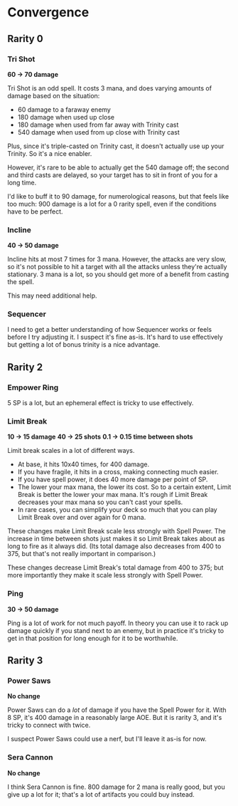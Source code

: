# Convergence

## Rarity 0

### Tri Shot

**60 -> 70 damage**

Tri Shot is an odd spell. It costs 3 mana, and does varying amounts of damage based on the situation:
* 60 damage to a faraway enemy
* 180 damage when used up close
* 180 damage when used from far away with Trinity cast
* 540 damage when used from up close with Trinity cast

Plus, since it's triple-casted on Trinity cast, it doesn't actually use up your Trinity. So it's a nice enabler.

However, it's rare to be able to actually get the 540 damage off; the second and third casts are delayed, so your target has to sit in front of you for a long time.

I'd like to buff it to 90 damage, for numerological reasons, but that feels like too much: 900 damage is a lot for a 0 rarity spell, even if the conditions have to be perfect.

### Incline

**40 -> 50 damage**

Incline hits at most 7 times for 3 mana. However, the attacks are very slow, so it's not possible to hit a target with all the attacks unless they're actually stationary. 3 mana is a lot, so you should get more of a benefit from casting the spell.

This may need additional help.

### Sequencer

I need to get a better understanding of how Sequencer works or feels before I try adjusting it. I suspect it's fine as-is. It's hard to use effectively but getting a lot of bonus trinity is a nice advantage.

## Rarity 2

### Empower Ring

5 SP is a lot, but an ephemeral effect is tricky to use effectively.

### Limit Break

**10 -> 15 damage**
**40 -> 25 shots**
**0.1 -> 0.15 time between shots**

Limit break scales in a lot of different ways.

* At base, it hits 10x40 times, for 400 damage.
* If you have fragile, it hits in a cross, making connecting much easier.
* If you have spell power, it does 40 more damage per point of SP.
* The lower your max mana, the lower its cost. So to a certain extent, Limit Break is better the lower your max mana. It's rough if Limit Break decreases your max mana so you can't cast your spells.
* In rare cases, you can simplify your deck so much that you can play Limit Break over and over again for 0 mana.

These changes make Limit Break scale less strongly with Spell Power. The increase in time between shots just makes it so Limit Break takes about as long to fire as it always did. (Its total damage also decreases from 400 to 375, but that's not really important in comparison.)

These changes decrease Limit Break's total damage from 400 to 375; but more importantly they make it scale less strongly with Spell Power.

### Ping

**30 -> 50 damage**

Ping is a lot of work for not much payoff. In theory you can use it to rack up damage quickly if you stand next to an enemy, but in practice it's tricky to get in that position for long enough for it to be worthwhile.

## Rarity 3

### Power Saws

**No change**

Power Saws can do a _lot_ of damage if you have the Spell Power for it. With 8 SP, it's 400 damage in a reasonably large AOE. But it is rarity 3, and it's tricky to connect with twice.

I suspect Power Saws could use a nerf, but I'll leave it as-is for now.

### Sera Cannon

**No change**

I think Sera Cannon is fine. 800 damage for 2 mana is really good, but you give up a lot for it; that's a lot of artifacts you could buy instead.
